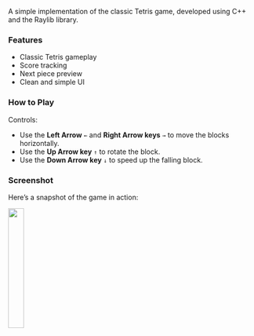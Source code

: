 A simple implementation of the classic Tetris game, developed using C++ and the Raylib library. 
### Features

- Classic Tetris gameplay
- Score tracking
- Next piece preview
- Clean and simple UI

### How to Play

Controls:

- Use the **Left Arrow** `←` and **Right Arrow keys** `→` to move the blocks horizontally.
- Use the **Up Arrow key** `↑` to rotate the block.
- Use the **Down Arrow key** `↓` to speed up the falling block.

### Screenshot

Here’s a snapshot of the game in action:

<img src=https://github.com/user-attachments/assets/90c511e3-9a2f-47ac-8ec0-c61af32a8bc6 width=25% />
